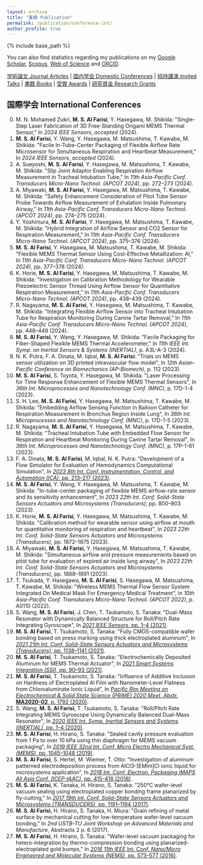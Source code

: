 ```yaml
---
layout: archive
title: "業績 Publication"
permalink: /publication/conference-int/
author_profile: true
---
```


{% include base_path %}


You can also find statistics regarding my publications on my [Google Scholar](https://scholar.google.co.jp/citations?user=30VZQ_sAAAAJ), [Scopus](https://www.scopus.com/authid/detail.uri?authorId=57192380817), [Web of Science](https://publons.com/researcher/AAY-5422-2020/) and [ORCID](https://orcid.org/0000-0003-4870-9337).

[学術論文 Journal Articles](/publication/) | [国内学会 Domestic Conferences](/publication/conference-dom/) | [招待講演 Invited Talks](publication/invited/) | [書籍 Books](/publication/book/) | [受賞 Awards](/publication/award/) | [研究資金 Research Grants](/publication/grant/)
## 国際学会 International Conferences


0. M. N. Mohamed Zukri, **M. S. Al Farisi**, Y. Hasegawa, M. Shikida:  "Single-Step Laser Fabrication of 3D Free-Standing Origami MEMS Thermal Sensor," In _2024 IEEE Sensors_, _accepted_ (2024).
0. **M. S. Al Farisi**, Y. Wang, Y. Hasegawa, M. Matsushima, T. Kawabe, M. Shikida:  "Facile In-Tube-Center Packaging of Flexible Airflow Rate Microsensor for Simultaneous Respiration and Heartbeat Measurement," In _2024 IEEE Sensors_, _accepted_ (2024).
0. A. Sueyoshi, **M. S. Al Farisi**, Y. Hasegawa, M. Matsushima, T. Kawabe, M. Shikida: "Slip Joint Adaptor Enabling Respiration Airflow Measurement in Tracheal Intubation Tube," In _11th Asia-Pacific Conf. Transducers Micro-Nano Technol. (APCOT 2024)_, pp. 272–273 (2024).
0. A. Miyawaki, **M. S. Al Farisi**, Y. Hasegawa, M. Matsushima, T. Kawabe, M. Shikida: "Safety Enhancement Consideration of Pitot Tube Sensor Probe Towards Airflow Measurement of Exhalation Inside Pulmonary Airway," In _11th Asia-Pacific Conf. Transducers Micro-Nano Technol. (APCOT 2024)_, pp. 274–275 (2024).
0. Y. Yoshimura, **M. S. Al Farisi**, Y. Hasegawa, M. Matsushima, T. Kawabe, M. Shikida: "Hybrid Integration of Airflow Sensor and CO2 Sensor for Respiration Measurement," In _11th Asia-Pacific Conf. Transducers Micro-Nano Technol. (APCOT 2024)_, pp. 375–376 (2024).
0. **M. S. Al Farisi**, Y. Hasegawa, M. Matsushima, T. Kawabe, M. Shikida: "Flexible MEMS Thermal Sensor Using Cost-Effective Metallization: Al," In _11th Asia-Pacific Conf. Transducers Micro-Nano Technol. (APCOT 2024)_, pp. 377–378 (2024).
0. K. Horie, **M. S. Al Farisi**, Y. Hasegawa, M. Matsushima, T. Kawabe, M. Shikida: "Investigation on Calibration Methodology for Wearable Piezoelectric Sensor Thread Using Airflow Sensor for Quantitative Respiration Measurement," In _11th Asia-Pacific Conf. Transducers Micro-Nano Technol. (APCOT 2024)_, pp. 438–439 (2024).
0. R. Nagayama, **M. S. Al Farisi**, Y. Hasegawa, M. Matsushima, T. Kawabe, M. Shikida: "Integrating Flexible Airflow Sensor into Tracheal Intubation Tube for Respiration Monitoring During Canine Tartar Removal," In _11th Asia-Pacific Conf. Transducers Micro-Nano Technol. (APCOT 2024)_, pp. 448–449 (2024).
0. **M. S. Al Farisi**, Y. Wang, Y. Hasegawa, M. Shikida: "Facile Packaging for Fiber-Shaped Flexible MEMS Thermal Accelerometer," In _11th IEEE Int. Symp. on Inertial Sensors & Systems (INERTIAL)_, p. A3L-A-3 (2024).
0. N. K. Putra, F. A. Dinata, M. Iqbal, **M. S. Al Farisi**: "Trials on MEMS sensor utilization on 3D printed intravascular flow model", In _12th Asian-Pacific Conference on Biomechanics (AP-Biomech)_, p. 112 (2023).
0. **M. S. Al Farisi**, S. Toyota, Y. Hasegawa, M. Shikida: "Laser Processing for Time Response Enhancement of Flexible MEMS Thermal Sensors", In _36th Int. Microprocesses and Nanotechnology Conf. (MNC)_, p. 17D-1-4 (2023).
0. S. H. Lee, **M. S. Al Farisi**, Y. Hasegawa, M. Matsushima, T. Kawabe, M. Shikida: "Embedding Airflow Sensing Function in Balloon Catheter for Respiration Measurement in Bronchus Region Inside Lung", In _36th Int. Microprocesses and Nanotechnology Conf. (MNC)_, p. 17D-1-5 (2023).
0. R. Nagayama, **M. S. Al Farisi**, Y. Hasegawa, M. Matsushima, T. Kawabe, M. Shikida: "Tracheal Intubation Tube with Embedded Flow Sensor for Respiration and Heartbeat Monitoring During Canine Tartar Removal", In _36th Int. Microprocesses and Nanotechnology Conf. (MNC)_, p. 17P-1-61 (2023).
0. F. A. Dinata, **M. S. Al Farisi**, M. Iqbal, N. K. Putra: "Development of a Flow Simulator for Evaluation of Hemodynamics Computational Simulation", In [_2023 8th Int. Conf. Instrumentation, Control, and Automation (ICA)_, pp. 213–217 (2023)](https://doi.org/10.1109/ICA58538.2023.10273081).
0. **M. S. Al Farisi**, Y. Wang, Y. Hasegawa, M. Matsushima, T. Kawabe, M. Shikida: "In-tube-center packaging of flexible MEMS airflow-rate sensor and its sensitivity enhancement", In _2023 22th Int. Conf. Solid-State Sensors Actuators and Microsystems (Transducers)_, pp. 800–803 (2023).
0. K. Horie, **M. S. Al Farisi**, Y. Hasegawa, M. Matsushima, T. Kawabe, M. Shikida: "Calibration method for wearable sensor using airflow at mouth for quantitative monitoring of respiration and heartbeat", In _2023 22th Int. Conf. Solid-State Sensors Actuators and Microsystems (Transducers)_, pp. 1872–1875 (2023).
0. A. Miyawaki, **M. S. Al Farisi**, Y. Hasegawa, M. Matsushima, T. Kawabe, M. Shikida: "Simultaneous airflow and pressure measurements based on pitot tube for evaluation of expired air inside lung airway", In _2023 22th Int. Conf. Solid-State Sensors Actuators and Microsystems (Transducers)_, pp. 1888–1891 (2023).
0. T. Tsukada, Y. Hasegawa, **M. S. Al Farisi**, S. Hasegawa, M. Matsushima, T. Kawabe, M. Shikida: "Wireless MEMS Thermal Flow Sensor System Integrated On Medical Mask For Emergency Medical Treatment", In _10th Asia-Pacific Conf. Transducers Micro-Nano Technol. (APCOT 2022)_, p. A0110 (2022).
0. S. Wang, **M. S. Al Farisi**, J. Chen, T. Tsukamoto, S. Tanaka: "Dual-Mass Resonator with Dynamically Balanced Structure for Roll/Pitch Rate Integrating Gyroscope", In [_2021 IEEE Sensors_, pp. 1–4 (2021)](https://doi.org/10.1109/SENSORS47087.2021.9639685).
0. **M. S. Al Farisi**, T. Tsukamoto, S. Tanaka: "Fully CMOS-compatible wafer bonding based on press marking using thick electroplated aluminum", In [_2021 21th Int. Conf. Solid-State Sensors Actuators and Microsystems (Transducers)_, pp. 1138–1141 (2021)](https://doi.org/10.1109/Transducers50396.2021.9495544).
0. **M. S. Al Farisi**, T. Tsukamoto, S. Tanaka: "Electrochemically Deposited Aluminum for MEMS Thermal Actuator", In [_2021 Smart Systems Integration (SSI)_, pp. 90–93 (2021)](https://doi.org/10.1109/SSI52265.2021.9466952).
0. **M. S. Al Farisi**, T. Tsukamoto, S. Tanaka: "Influence of Additive Inclusion on Hardness of Electroplated Al Film with Nanometer-Level Flatness from Chloroaluminate Ionic Liquid", In [_Pacific Rim Meeting on Electrochemical & Solid State Science (PRiME) 2020 Meet. Abstr._ **MA2020-02**, p. 1792 (2020)](https://doi.org/10.1149/MA2020-02251792mtgabs).
0. S. Wang, **M. S. Al Farisi**, T. Tsukamoto, S. Tanaka: "Roll/Pitch Rate Integrating MEMS Gyroscope Using Dynamically Balanced Dual-Mass Resonator", In [_2020 IEEE Int. Symp. Inertial Sensors and Systems (INERTIAL)_, pp. 1–4 (2020)](https://doi.org/10.1109/INERTIAL48129.2020.9090078).
0. **M. S. Al Farisi**, H. Hirano, S. Tanaka: "Sealed cavity pressure evaluation from 1 Pa to over 10 kPa using thin diaphragm for MEMS vacuum packaging", In [_2019 IEEE 32nd Int. Conf. Micro Electro Mechanical Syst. (MEMS)_, pp. 1045–1048 (2019)](https://doi.org/10.1109/MEMSYS.2019.8870823).
0. **M. S. Al Farisi**, S. Hertel, M. Wiemer, T. Otto: “Investigation of aluminum patterned electrodeposition process from AlCl3-\[EMIm\]Cl ionic liquid for microsystems application”, In [_2018 Int. Conf. Electron. Packaging iMAPS All Asia Conf. (ICEP-IAAC)_, pp. 415–418 (2018)](https://doi.org/10.23919/ICEP.2018.8374336).
0. **M. S. Al Farisi**, K. Tanaka, H. Hirano, S. Tanaka: "250°C wafer-level vacuum sealing using electroplated copper bonding frame planarized by fly-cutting," In [_2017 19th Int. Conf. Solid-State Sensors Actuators and Microsystems (TRANSDUCERS)_, pp. 1191–1194 (2017)](https://doi.org/10.1109/TRANSDUCERS.2017.7994267).
0. **M. S. Al Farisi**, H. Hirano, S. Tanaka, H. Miura: "Grain refining of metal surface by mechanical cutting for low-temperature wafer-level vacuum bonding," In _2nd USTB-TU Joint Workshop on Advanced Materials and Manufacture_, Abstracts 2 p. 6 (2017).
0. **M. S. Al Farisi**, H. Hirano, S. Tanaka: "Wafer-level vacuum packaging for hetero-integration by thermo-compression bonding using planarized-electroplated gold bumps," In [_2016 11th IEEE Int. Conf. Nano/Micro Engineered and Molecular Systems (NEMS)_, pp. 573–577 (2016)](https://doi.org/10.1109/NEMS.2016.7758317).
